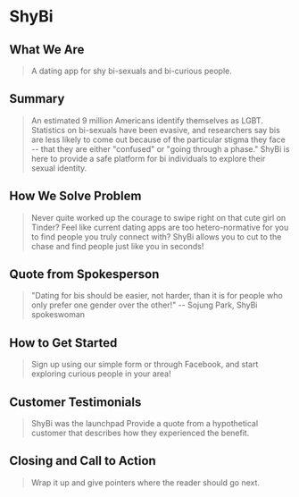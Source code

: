 # ShyBi #

## What We Are ##
  > A dating app for shy bi-sexuals and bi-curious people.

## Summary ##
  > An estimated 9 million Americans identify themselves as LGBT. Statistics on bi-sexuals have been evasive, and researchers say bis are less likely to come out because of the particular stigma they face -- that they are either "confused" or "going through a phase."
  > ShyBi is here to provide a safe platform for bi individuals to explore their sexual identity.

## How We Solve Problem ##
  > Never quite worked up the courage to swipe right on that cute girl on Tinder? Feel like current dating apps are too hetero-normative for you to find people you truly connect with?
  > ShyBi allows you to cut to the chase and find people just like you in seconds!

## Quote from Spokesperson ##
  > "Dating for bis should be easier, not harder, than it is for people who only prefer one gender over the other!" -- Sojung Park, ShyBi spokeswoman

## How to Get Started ##
  > Sign up using our simple form or through Facebook, and start exploring curious people in your area!

## Customer Testimonials ##
  > ShyBi was the launchpad 
  Provide a quote from a hypothetical customer that describes how they experienced the benefit.

## Closing and Call to Action ##
  > Wrap it up and give pointers where the reader should go next.
